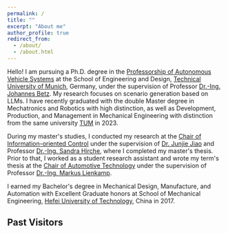 ```yaml
---
permalink: /
title: ""
excerpt: "About me"
author_profile: true
redirect_from: 
  - /about/
  - /about.html
---
```

Hello!  I am pursuing a Ph.D. degree in the  [Professorship of Autonomous Vehicle Systems](https://www.mos.ed.tum.de/en/avs/home/) at the School of Engineering and Design, [Technical University of Munich](https://www.tum.de/en/), Germany, under the supervision of Professor [Dr.-Ing. Johannes Betz](https://www.professoren.tum.de/en/betz-johannes). My research focuses on scenario generation based on LLMs. I have recently graduated with the double Master degree in Mechatronics and Robotics with high distinction, as well as Development, Production, and Management in Mechanical Engineering with distinction from the same university [TUM](https://www.tum.de/en/) in 2023.

During my master's studies, I conducted my research at the [Chair of Information-oriented Control](https://www.ce.cit.tum.de/en/itr/home/) under the supervision of [Dr. Junjie Jiao](https://junjiejiao.github.io/) and Professor [Dr.-Ing. Sandra Hirche](https://www.professoren.tum.de/en/hirche-sandra), where I completed my master's thesis. Prior to that, I worked as a student research assistant and wrote my term's thesis at the [Chair of Automotive Technology](https://www.mos.ed.tum.de/en/ftm/home/) under the supervision of Professor [Dr.-Ing. Markus Lienkamp](https://www.professoren.tum.de/en/lienkamp-markus).

I earned my Bachelor's degree in Mechanical Design, Manufacture, and Automation with Excellent Graduate honors at School of Mechanical Engineering, [Hefei University of Technology](https://jxxysme.hfut.edu.cn/), China in 2017.

## Past Visitors
<div id="clustrmaps-widget">
    <script type="text/javascript" id="clustrmaps" src="//clustrmaps.com/map_v2.js?d=TrLTQSJmBVlPm0A9ruy0laZVCy65wNNQiZPBYfpUFHU&cl=ffffff&w=a"></script>
</div>
